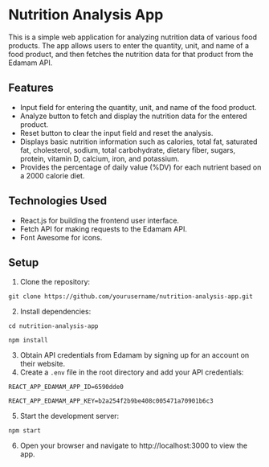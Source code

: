 # Nutrition Analysis App

This is a simple web application for analyzing nutrition data of various food products. The app allows users to enter the quantity, unit, and name of a food product, and then fetches the nutrition data for that product from the Edamam API.

## Features

- Input field for entering the quantity, unit, and name of the food product.
- Analyze button to fetch and display the nutrition data for the entered product.
- Reset button to clear the input field and reset the analysis.
- Displays basic nutrition information such as calories, total fat, saturated fat, cholesterol, sodium, total carbohydrate, dietary fiber, sugars, protein, vitamin D, calcium, iron, and potassium.
- Provides the percentage of daily value (%DV) for each nutrient based on a 2000 calorie diet.

## Technologies Used

- React.js for building the frontend user interface.
- Fetch API for making requests to the Edamam API.
- Font Awesome for icons.

## Setup

1. Clone the repository:

`git clone https://github.com/yourusername/nutrition-analysis-app.git`

2. Install dependencies:

`cd nutrition-analysis-app`

`npm install`

3. Obtain API credentials from Edamam by signing up for an account on their website.
4. Create a `.env` file in the root directory and add your API credentials:

`REACT_APP_EDAMAM_APP_ID=6590dde0`

`REACT_APP_EDAMAM_APP_KEY=b2a254f2b9be408c005471a70901b6c3`

5. Start the development server:

`npm start`

6. Open your browser and navigate to http://localhost:3000 to view the app.
